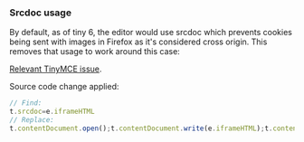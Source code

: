 

### Srcdoc usage

By default, as of tiny 6, the editor would use srcdoc which prevents cookies being sent with images in Firefox as 
it's considered cross origin. This removes that usage to work around this case:

[Relevant TinyMCE issue](https://github.com/tinymce/tinymce/issues/7746).

Source code change applied:

```javascript
// Find:
t.srcdoc=e.iframeHTML
// Replace:
t.contentDocument.open();t.contentDocument.write(e.iframeHTML);t.contentDocument.close();
```
